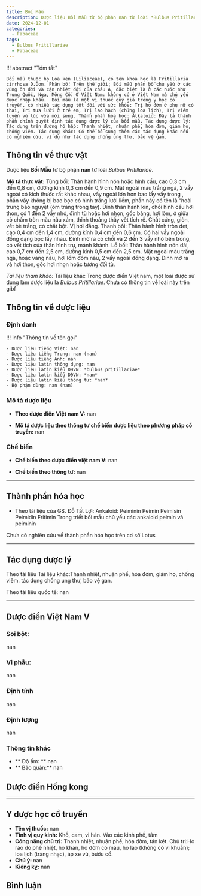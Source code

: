 ```yaml
---
title: Bối Mẫu
description: Dược liệu Bối Mẫu từ bộ phận nan từ loài *Bulbus Pritillariae*
date: 2024-12-01
categories:
  - Fabaceae
tags:
  - Bulbus Pritillariae
  - Fabaceae
---
```

!!! abstract "Tóm tắt"

    Bối mẫu thuộc họ Loa kèn (Liliaceae), có tên khoa học là Fritillaria cirrhosa D.Don. Phân bố: Trên thế giới: Bối mẫu phân bố chủ yếu ở các vùng ôn đới và cận nhiệt đới của châu Á, đặc biệt là ở các nước như Trung Quốc, Nga, Mông Cổ. Ở Việt Nam: không có ở Việt Nam mà chủ yếu được nhập khẩu.  Bối mẫu là một vị thuốc quý giá trong y học cổ truyền, có nhiều tác dụng tốt đối với sức khỏe: Trị ho đờm ở phụ nữ có thai, Trị tưa lưỡi ở trẻ em, Trị lao hạch (chứng loa lịch), Trị viêm tuyến vú lúc vừa mới sưng. Thành phần hóa học: Alkaloid: Đây là thành phần chính quyết định tác dụng dược lý của bối mẫu. Tác dụng dược lý: Tác dụng trên đường hô hấp: Thanh nhiệt, nhuận phế, hóa đờm, giảm ho, chống viêm. Tác dụng khác: Có thể bổ sung thêm các tác dụng khác nếu có nghiên cứu, ví dụ như tác dụng chống ung thư, bảo vệ gan.

## Thông tin về thực vật


Dược liệu **Bối Mẫu** từ bộ phận **nan** từ loài *Bulbus Pritillariae*.

**Mô tả thực vật:** Tùng bổi: Thân hành hình nón hoặc hình cầu, cao 0,3 cm đến 0,8 cm, đường kính 0,3 cm đển 0,9 cm. Mặt ngoài màu trắng ngà, 2 vẩy ngoài có kích thước rất khác nhau, vẩy ngoài lớn hơn bao lấy vẩy trong , phần vẩy không bị bao bọc có hình trăng lười liềm, phần này có tên là “hoài trung bảo nguyệt  (ôm trăng trong tay). Đinh thân hành kín, chồi hình cầu hơi thon, có 1 đến 2 vẩy nhỏ, đinh tù hoặc hơi nhọn, gốc bàng, hơi lõm, ở giữa cỏ chấm tròn màu nâu xám, thỉnh thoảng thấy vết tích rễ. Chất cứng, giòn, vết bè trắng, có chất bột. Vị hơi đắng. 
Thanh bối: Thân hành hình tròn dẹt, cao 0,4 cm đến 1,4 cm, đường kính 0,4 cm đến 0,6 cm. Có hai vẩy ngoài đồng dạng bọc lẩy nhau. Đinh mờ ra có chồi và 2 đến 3 vẩy nhỏ bên trong, có vết tích của thân hình trụ, mảnh khảnh. 
Lỗ bối: Thân hành hình nón dài, cao 0,7 cm đến 2,5 cm, đường kính 0,5 cm đến 2,5 cm. Mặt ngoài màu trắng ngà, hoặc vàng nâu, hơi lốm đốm nâu, 2 vẩy ngoài đồng dạng. Đinh mở ra và hơi thon, gốc hơi nhọn hoặc tương đối tù.

*Tài liệu tham khảo:* Tài liệu khác 
Trong dược điển Việt nam, một loài được sử dụng làm dược liệu là *Bulbus Pritillariae*. 
Chưa có thông tin về loài này trên gibf


## Thông tin về dược liệu 

### Định danh

!!! info "Thông tin về tên gọi"

    - Dược liệu tiếng Việt: nan
    - Dược liệu tiếng Trung: nan (nan)
    - Dược liệu tiếng Anh: nan
    - Dược liệu latin thông dụng: nan
    - Dược liệu latin kiểu DĐVN: *bulbus pritillariae*
    - Dược liệu latin kiểu DĐVN: *nan*
    - Dược liệu latin kiểu thông tư: *nan*
    - Bộ phận dùng: nan (nan)

### Mô tả dược liệu 

- **Theo dược điển Việt nam V:** nan

- **Mô tả dược liệu theo thông tư chế biến dược liệu theo phương pháp cổ truyền:** nan

### Chế biến 

- **Chế biến theo dược điển việt nam V**: nan

- **Chế biến theo thông tư:** nan

--- 

## Thành phần hóa học

- Theo tài liệu của GS. Đỗ Tất Lợi:  Ankaloid: 
Peiminin 
Peimin 
Peimisin 
Peimidin
Fritimin
Trong triết bối mẫu chủ yếu các ankaloid peimin và peiminin
    
Chưa có nghiên cứu về thành phần hóa học trên cơ sở Lotus

---

## Tác dụng dược lý

Theo tài liệu Tài liệu khác:Thanh nhiệt, nhuận phế, hóa đờm, giảm ho, chống viêm.
tác dụng chống ung thư, bảo vệ gan.

Theo tài liệu quốc tế: nan

---

## Dược điển Việt Nam V

### Soi bột:

nan

<!-- Hình ảnh soi bột sẽ được tự động chèn vào đây sau -->

### Vi phẫu:

nan

<!-- Hình ảnh vi phẫu sẽ được tự động chèn vào đây sau -->

### Định tính

nan

### Định lượng

nan

### Thông tin khác 

- ** Độ ẩm: ** nan
- ** Bảo quản:** nan

## Dược điển Hồng kong

<!-- PDF sẽ được tự động chèn vào đây sau -->


---

## Y dược học cổ truyền

- **Tên vị thuốc:** nan
- **Tính vị quy kinh:** Khồ, cam, vi hàn. Vào các kinh phế, tâm
- **Công năng chủ trị:** Thanh nhiệt, nhuận phế, hóa đờm, tán két. Chủ trị:Ho ráo do phế nhiệt, ho khan, ho đờm có máu, ho lao (không có vi khuẩn); loa lịch (tràng nhạc), áp xe vú, bướu cổ.
- **Chú ý:** nan
- **Kiêng kỵ:** nan



## Bình luận

<div id="giscus-container"></div>
<script src="https://giscus.app/client.js"
        data-repo="hoangson0787/CSDL-duoc-lieu"
        data-repo-id="R_kgDONbMRNA"
        data-category="Duoc lieu"
        data-category-id="DIC_kwDONbMRNM4ClklR"
        data-mapping="pathname"
        data-strict="0"
        data-reactions-enabled="1"
        data-emit-metadata="1"
        data-input-position="bottom"
        data-theme="light"
        data-lang="en"
        crossorigin="anonymous"
        async>
</script>

